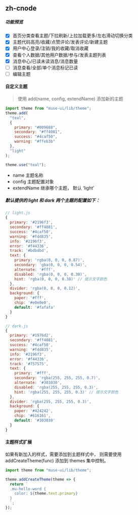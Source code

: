 ## zh-cnode

##### 功能预览

- [x] 首页分类查看主题/下拉刷新/上拉加载更多/左右滑动切换分类
- [x] 主题代码高亮/收藏/点赞评论/发表评论/新建主题
- [x] 用户中心登录/注销/我的收藏/取消收藏
- [x] 查看个人数据/其他用户数据/参与/发表主题列表
- [x] 消息中心/已读未读消息/消息数量
- [ ] 消息查看/全部/单个消息标记已读
- [ ] 编辑主题

#### 自定义主题

> 使用 add(name, config, extendName) 添加新的主题

```javascript
import theme from "muse-ui/lib/theme";
theme.add(
  "teal",
  {
    primary: "#009688",
    secondary: "#ff4081",
    success: "#4caf50",
    warning: "#ffeb3b"
  },
  "light"
);

theme.use("teal");
```

- name 主题名称
- config 主题配置对象
- extendName 继承哪个主题， 默认 ‘light’

##### 默认提供的 light 和 dark 两个主题的配置如下：

```javascript
// light.js
{
  primary: '#2196f3',
  secondary: '#ff4081',
  success: '#4caf50',
  warning: '#fdd835',
  info: '#2196f3',
  error: '#f44336',
  track: '#bdbdbd',
  text: {
    primary: 'rgba(0, 0, 0, 0.87)',
    secondary: 'gba(0, 0, 0, 0.54)',
    alternate: '#fff',
    disabled: 'rgba(0, 0, 0, 0.38)',
    hint: 'rgba(0, 0, 0, 0.38)' // 提示文字颜色
  },
  divider: 'rgba(0, 0, 0, 0.12)',
  background: {
    paper: '#fff',
    chip: '#e0e0e0',
    default: '#fafafa'
  }
}
```

```javascript
// dark.js
{
  primary: '#1976d2',
  secondary: '#ff4081',
  success: '#4caf50',
  warning: '#fdd835',
  info: '#2196f3',
  error: '#f44336',
  track: '#757575',
  text: {
    primary: '#fff',
    secondary: 'rgba(255, 255, 255, 0.7)',
    alternate: '#303030',
    disabled: 'rgba(255, 255, 255, 0.3)',
    hint: 'rgba(255, 255, 255, 0.3)' // 提示文字颜色
  },
  divider: 'rgba(255, 255, 255, 0.3)',
  background: {
    paper: '#424242',
    chip: '#616161',
    default: '#303030'
  }
}
```

#### 主题样式扩展

如果有新加入的样式，需要添加到主题样式中， 则需要使用 addCreateTheme(func) 添加到 themes 集中控制。

```javascript
import theme from "muse-ui/lib/theme";

theme.addCreateTheme(theme => {
  return `
  .mu-hello-word {
    color: ${theme.text.primary}
  }
  `;
});
```
